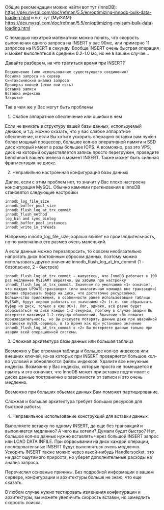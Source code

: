 


Общие рекомендации можно найти вот тут (InnoDB): https://dev.mysql.com/doc/refman/5.5/en/optimizing-innodb-bulk-data-loading.html
и вот тут (MyISAM): https://dev.mysql.com/doc/refman/5.5/en/optimizing-myisam-bulk-data-loading.html

С помощью нехитрой математики можно понять, что скорость выполнения одного запроса на INSERT у вас 90мс, или примерно 11 запросов на INSERT в секунду. Вообще INSERT очень быстрая операция и может выполняться в среднем 0.2-1.0 мс, но не в вашем случае...

Давайте разберем, на что тратиться время при INSERT?

    Подключение (или использование существующего соединения)
    Посылка запроса на сервер
    Синтаксический анализ запроса
    Проверка ключей (если они есть)
    Вставка записи
    Вставка индексов
    Закрытие

Так в чем же у Вас могут быть проблемы

1. Слабое аппаратное обеспечение или ошибки в нем

Если не вникать в структуру вашей базы данных, используемый движок, и т.д. можно сказать, что у вас слабое аппаратное обеспечение, и если Вы хотите ускорить операцию вставки вам нужен более мощный процессор, большее кол-во оперативной памяти и SSD диск который имеет в разы большее IOPS. А возможно, раз это VPS, диск на который осуществляется запись просто перегружен, проведите benchmark вашего железа в момент INSERT. Также может быть сильная фрагментация на диске.

2. Неправильно настроенная конфигурация базы данных

Далее, если с этим проблем нет, то значит у Вас плохо настроена конфигурация MySQL. Обычно камнями преткновения в innoDB становятся следующие настройки

    innodb_log_file_size
    innodb_buffer_pool_size
    innodb_flush_log_at_trx_commit
    innodb_flush_method
    log_bin and sync_binlog
    innodb_buffer_pool_instances
    innodb_write_io_threads

Например innodb_log_file_size, хорошо влияет на производительность, но по умолчанию его размер очень маленький.

А если данные можно перезапросить, то совсем необязательно напрягать диск постоянным сбросом данных, поэтому можно использовать другое значение innodb_flush_log_at_trx_commit (1 - безопаснее, 2 - быстрее)

    innodb_flush_log_at_trx_commit — жалуетесь, что InnoDB работает в 100 раз медленнее MyISAM? Вероятно, Вы забыли про настройку innodb_flush_log_at_trx_commit. Значение по умолчанию «1» означает, что каждая UPDATE-транзакция (или аналогичная команда вне транзакции) должна сбрасывать буфер на диск, что достаточно ресурсоёмко. Большинство приложений, в особенности ранее использовавшие таблицы MyISAM, будут хорошо работать со значением «2» (т.е. «не сбрасывать буфер на диск, только в кэш ОС»). Лог, однако, всё равно будет сбрасываться на диск каждые 1-2 секунды, поэтому в случае аварии Вы потеряете максимум 1-2 секунды обновлений. Значение «0» повысит производительность, но Вы рискуете потерять данные даже при аварийной остановке mySQL-сервера, в то время как при установке значение innodb_flush_log_at_trx_commit в «2» Вы потеряете данные только при аварии всей операционной системы.

3. Сложная архитектура базы данных или большая таблица

Возможно у Вас огромная таблица и большое кол-во индексов или внешних ключей, из-за которых при INSERT проверяется большое кол-во условий и обновляются файлы индексов. Удалите все ненужные индексы. Возможно у Вас индексы, которые просто не помещается в память и это означает, что InnoDB может при вставке подтягивает с диска данные постранично в зависимости от записи и это очень медленно.

Возможно при больших обьемах данных Вам поможет партицирование.

Сложная и большая архитектура требует больших ресурсов для быстрой работы.

4. Неправильное использование конструкций для вставки данных

Выполняете вставку по одному INSERT, да еще без транзакций и выполняется медленно? А чего вы хотели? Думали будет быстро? Нет, большое кол-во данных нужно вставлять через большой INSERT запрос или LOAD DATA INFILE. При сбрасывании на диск каждой операции, последовательные INSERT будут выполняться очень медленно. Ускорить INSERT также можно через какой-нибудь Handlersocket, это не даст ощутимого прироста, но уберет дополнительные расходы на анализ запроса.

Перечислил основные причины. Без подробной информации о вашем сервере, конфигурации и архитектуры больше не знаю, что еще сказать.

В любом случае нужно тестировать изменения конфигурации и архитектуры, вы можете увеличить скорость вставки, но замедлить скорость поиска.
